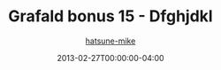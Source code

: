 ---
title: "Grafald bonus 15 - Dfghjdkl"
type: "image"
date: 2013-02-27T00:00:00-04:00
draft: false
categories:
- blog
- projects
- grafald
image_path: "../img/2013/bonus_15.png"
alt_text: ""
author: "[hatsune-mike](https://cohost.org/hatsune-mike)"
---